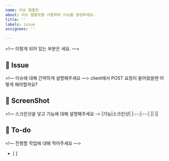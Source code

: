 ```yaml
---
name: 이슈 템플릿
about: 이슈 템플릿을 사용하여 이슈를 생성하세요.
title: ''
labels: issue
assignees: ''

---
```


<!— 이렇게 되어 있는 부분은 세요. —>

## 📌 Issue
<!— 이슈에 대해 간략하게 설명해주세요 —>
client에서 POST 요청이 들어왔을땐 어떻게 해야할까요?

## 📸 ScreenShot
<!— 스크린샷을 넣고 기능에 대해 설명해주세요 ->
|기능|스크린샷|
|:--:|:--:|
||<img src = "">
||<img src = "">

## 📝 To-do
<!— 진행할 작업에 대해 적어주세요 —>
- [ ] 
